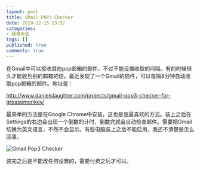 ```yaml
---
layout: post
title: GMail POP3 Checker
date: 2010-12-15 13:52
categories:
- 疑难杂症
tags: []
published: true
comments: true
---
```

在Gmail中可以接收其他pop邮箱的邮件，不过不能设置收取的间隔。有的时候很久才能收到别的邮箱的信。最近发现了一个Gmail的插件，可以每隔8分钟自动收取pop邮箱的邮件。地址是：

<http://www.danielslaughter.com/projects/gmail-pop3-checker-for-greasemonkey/>

最简单的方法是在Google Chrome中安装，这也是我最喜欢的方式。装上之后在Settings的右边会出现一个倒数的计时，倒数完就会自动检查邮件。需要把Gmail切换为英文语言，不然不会显示。有些电脑装上之后不能启用，我还不清楚是怎么回事。

![Gmail Pop3 Checker](/images/articles/gmail_pop3_checker.png)

装完之后是不能改任何设置的，需要付费之后才可以。
